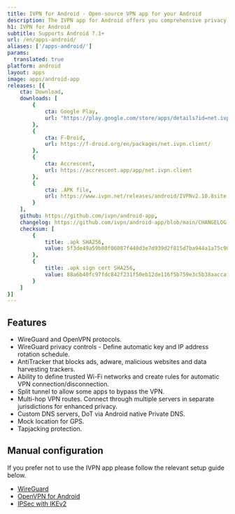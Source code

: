 ```yaml
---
title: IVPN for Android - Open-source VPN app for your Android
description: The IVPN app for Android offers you comprehensive privacy leak protection with the IVPN firewall, automatic connection on insecure Wi-Fi and Multi-hop.
h1: IVPN for Android
subtitle: Supports Android 7.1+
url: /en/apps-android/
aliases: ['/apps-android/']
params:
  translated: true
platform: android
layout: apps
image: apps/android-app
releases: [{
    cta: Download,
    downloads: [
        {
            cta: Google Play,
            url: "https://play.google.com/store/apps/details?id=net.ivpn.client"
        },
        {
            cta: F-Droid,
            url: https://f-droid.org/en/packages/net.ivpn.client/
        },
        {
            cta: Accrescent,
            url: https://accrescent.app/app/net.ivpn.client
        },
        {
            cta: .APK file,
            url: https://www.ivpn.net/releases/android/IVPNv2.10.8site.apk
        }
    ],
    github: https://github.com/ivpn/android-app,
    changelog: https://github.com/ivpn/android-app/blob/main/CHANGELOG.md,
    checksum: [
        {
            title: .apk SHA256,
            value: 5f3de49a59b80f06087f440d3e7d939d2f815d7ba944a1a75c90a20e447865cd
        },
        {
            title: .apk sign cert SHA256,
            value: 88a6b40fc97fdc842f231f50eb12de116f5b759e3c5b38aaccaf6a7b393c85bb
        }
    ]
}]
---
```

## Features

- WireGuard and OpenVPN protocols.
- WireGuard privacy controls - Define automatic key and IP address rotation schedule.
- AntiTracker that blocks ads, adware, malicious websites and data harvesting trackers.
- Ability to define trusted Wi-Fi networks and create rules for automatic VPN connection/disconnection.
- Split tunnel to allow some apps to bypass the VPN.
- Multi-hop VPN routes. Connect through multiple servers in separate jurisdictions for enhanced privacy.
- Custom DNS servers, DoT via Android native Private DNS.
- Mock location for GPS.
- Tapjacking protection.

## Manual configuration

If you prefer not to use the IVPN app please follow the relevant setup guide below.

- [WireGuard](/setup/android-wireguard/)
- [OpenVPN for Android](/setup/android-openvpn-for-android/)  
- [IPSec with IKEv2](/setup/android-ipsec-with-ikev2/)  
